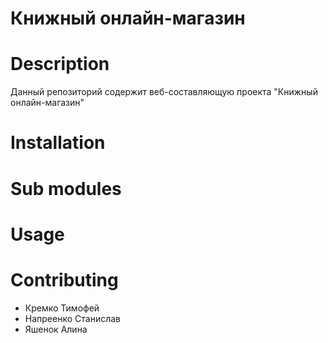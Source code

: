 # Книжный онлайн-магазин

# Description
Данный репозиторий содержит веб-составляющую проекта "Книжный онлайн-магазин"

# Installation

# Sub modules

# Usage

# Contributing
- Кремко Тимофей
- Напреенко Станислав
- Яшенок Алина